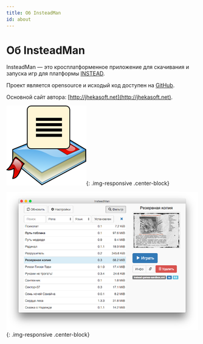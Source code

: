 ```yaml
---
title: Об InsteadMan
id: about
---
```


Об InsteadMan
=============

InsteadMan — это кросплатформенное приложение для скачивания и запуска игр для платформы [INSTEAD](http://instead.syscall.ru/).

Проект является opensource и исходый код доступен на [GitHub](https://github.com/jhekasoft/insteadman).

Основной сайт автора: [http://jhekasoft.net](http://jhekasoft.net).

![InsteadMan](/assets/img/logo/instead-manager.png "InsteadMan logo"){: .img-responsive .center-block}

![InsteadMan](/assets/img/screenshot/insteadman-2-ru.png "InsteadMan"){: .img-responsive .center-block}
